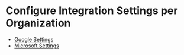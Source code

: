 # Configure Integration Settings per Organization

* [Google Settings](organization-google.md)
* [Microsoft Settings](organization-microsoft.md)
